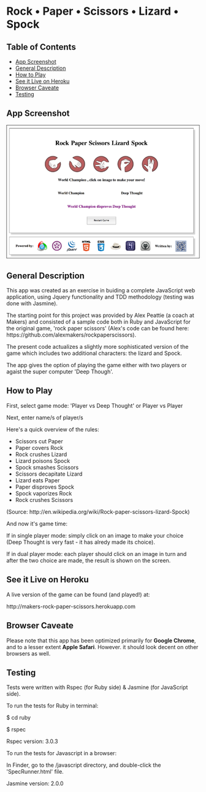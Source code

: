 <h1>Rock • Paper • Scissors • Lizard • Spock</h1>


## Table of Contents

* [App Screenshot](#app-screenshot)
* [General Description](#general-description)
* [How to Play](#how-to-play)
* [See it Live on Heroku](#see-it-live-on-heroku)
* [Browser Caveate](#browser-caveate)
* [Testing](#testing)



## App Screenshot

![](javascript/public/images/screenshot.png "app-screenshot")

##  General Description

<p>This app was created as an exercise in buiding a complete JavaScript 
web application, using Jquery functionality and TDD methodology
(testing was done with Jasmine).</p> 

<p>The starting point for this project was provided by Alex Peattie (a coach at Makers) and
consisted of a sample code both in Ruby and JavaScript for the original game, 'rock paper scissors' 
(Alex's code can be found here: https://github.com/alexmakers/rockpaperscissors).</p>

<p>The present code actualizes a slightly more sophisticated version of the game
which includes two additional characters: the lizard and Spock.</p>

<p>The app gives the option of playing the game either with two players or agaist the 
super computer 'Deep Though'.</p>


##  How to Play

<p>First, select game mode: 'Player vs Deep Thought' or Player vs Player</p>

<p>Next, enter name/s of player/s</p>

<p>Here's a quick overview of the rules:</p>

<ul>
	<li>Scissors cut Paper</li>
	<li>Paper covers Rock</li>
	<li>Rock crushes Lizard</li>
	<li>Lizard poisons Spock</li>
	<li>Spock smashes Scissors</li>
	<li>Scissors decapitate Lizard</li>
	<li>Lizard eats Paper</li>
	<li>Paper disproves Spock</li>
	<li>Spock vaporizes Rock</li>
	<li>Rock crushes Scissors</li>
</ul>

<p>(Source: http://en.wikipedia.org/wiki/Rock-paper-scissors-lizard-Spock)</p>

<p>And now it's game time:</p>

<p>If in single player mode: simply click on an image to make your choice 
(Deep Thought is very fast - it has alredy made its choice).</p>

<p>If in dual player mode: each player should click on an image in turn
and after the two choice are made, the result is shown on the screen.</p>


##  See it Live on Heroku
			
<p>A live version of the game can be found (and played!) at:</p> 
<p>http://makers-rock-paper-scissors.herokuapp.com</p>


##  Browser Caveate

<p>Please note that this app has been optimized primarily for <strong>Google Chrome</strong>, 
and to a lesser extent <strong>Apple Safari</strong>. However. it should look decent on other
browsers as well.</p>


##  Testing

<p>Tests were written with Rspec (for Ruby side) & Jasmine (for JavaScript side).</p>

<p>To run the tests for Ruby in terminal:</p>
<p>$ cd ruby</p>
<o>$ rspec</p>

<p>Rspec version: 3.0.3</p>

<p>To run the tests for Javascript in a browser:</p>

<p>In Finder, go to the /javascript directory, and double-click the 'SpecRunner.html' file.</p>

<p>Jasmine version: 2.0.0</p>


